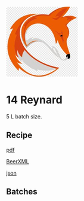 ![logo](./14_Reynard.jpeg)

# 14 Reynard

5 L batch size.

## Recipe

[pdf](./14_Reynard.pdf)

[BeerXML](./14_Reynard.xml)

[json](./14_Reynard.json)

## Batches
